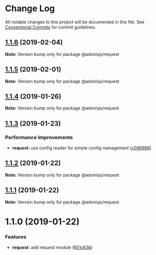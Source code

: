 # Change Log

All notable changes to this project will be documented in this file.
See [Conventional Commits](https://conventionalcommits.org) for commit guidelines.

## [1.1.6](https://github.com/adonisjs/adonis-framework/tree/master/packages/request/compare/@adonisjs/request@1.1.5...@adonisjs/request@1.1.6) (2019-02-04)

**Note:** Version bump only for package @adonisjs/request





## [1.1.5](https://github.com/adonisjs/adonis-framework/tree/master/packages/request/compare/@adonisjs/request@1.1.4...@adonisjs/request@1.1.5) (2019-02-01)

**Note:** Version bump only for package @adonisjs/request





## [1.1.4](https://github.com/adonisjs/adonis-framework/tree/master/packages/request/compare/@adonisjs/request@1.1.3...@adonisjs/request@1.1.4) (2019-01-26)

**Note:** Version bump only for package @adonisjs/request





## [1.1.3](https://github.com/adonisjs/adonis-framework/tree/master/packages/request/compare/@adonisjs/request@1.1.2...@adonisjs/request@1.1.3) (2019-01-23)


### Performance Improvements

* **request:** use config reader for simple config management ([c096966](https://github.com/adonisjs/adonis-framework/tree/master/packages/request/commit/c096966))





## [1.1.2](https://github.com/adonisjs/adonis-framework/tree/master/packages/request/compare/@adonisjs/request@1.1.1...@adonisjs/request@1.1.2) (2019-01-22)

**Note:** Version bump only for package @adonisjs/request





## [1.1.1](https://github.com/adonisjs/adonis-framework/tree/master/packages/request/compare/@adonisjs/request@1.1.0...@adonisjs/request@1.1.1) (2019-01-22)

**Note:** Version bump only for package @adonisjs/request





# 1.1.0 (2019-01-22)


### Features

* **request:** add request module ([651c63b](https://github.com/adonisjs/adonis-framework/tree/master/packages/request/commit/651c63b))
